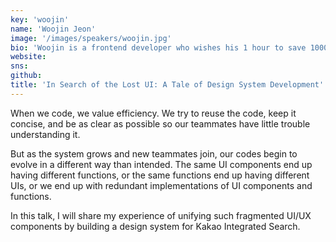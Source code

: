 ```yaml
---
key: 'woojin'
name: 'Woojin Jeon'
image: '/images/speakers/woojin.jpg'
bio: 'Woojin is a frontend developer who wishes his 1 hour to save 10000 hours of others. He works at Kakao Enterprise on front-end development for an integrated search engine. He strives for brevity and concision in his code.'
website:
sns:
github:
title: 'In Search of the Lost UI: A Tale of Design System Development'
---
```


When we code, we value efficiency. We try to reuse the code, keep it concise, and be as clear as possible so our teammates have little trouble understanding it.


But as the system grows and new teammates join, our codes begin to evolve in a different way than intended. The same UI components end up having different functions, or the same functions end up having different UIs, or we end up with redundant implementations of UI components and functions.


In this talk, I will share my experience of unifying such fragmented UI/UX components by building a design system for Kakao Integrated Search.
